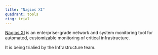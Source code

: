 ```yaml
---
title: "Nagios XI"
quadrant: tools
ring: trial
---
```


[Nagios XI](https://www.nagios.com/products/nagios-xi/) is an enterprise-grade
network and system monitoring tool for automated, customizable monitoring of
critical infrastructure.

It is being trialied by the Infrastructure team.

